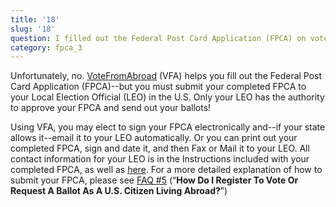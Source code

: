 ```yaml
---
title: '18'
slug: '18'
question: I filled out the Federal Post Card Application (FPCA) on votefromabroad.org, so now I'm registered to vote, right?
category: fpca_3
---
```

Unfortunately, no. [VoteFromAbroad](/) (VFA) helps you fill out the Federal Post Card Application (FPCA)--but you must submit your completed FPCA to your Local Election Official (LEO) in the U.S. Only your LEO has the authority to approve your FPCA and send out your ballots!

Using VFA, you may elect to sign your FPCA electronically and--if your state allows it--email it to your LEO automatically. Or you can print out your completed FPCA, sign and date it, and then Fax or Mail it to your LEO. All contact information for your LEO is in the Instructions included with your completed FPCA, as well as [here](/states/). For a more detailed explanation of how to submit your FPCA, please see [FAQ #5](/faqs/5) (“**How Do I Register To Vote Or Request A Ballot As A U.S. Citizen Living Abroad?**”)
